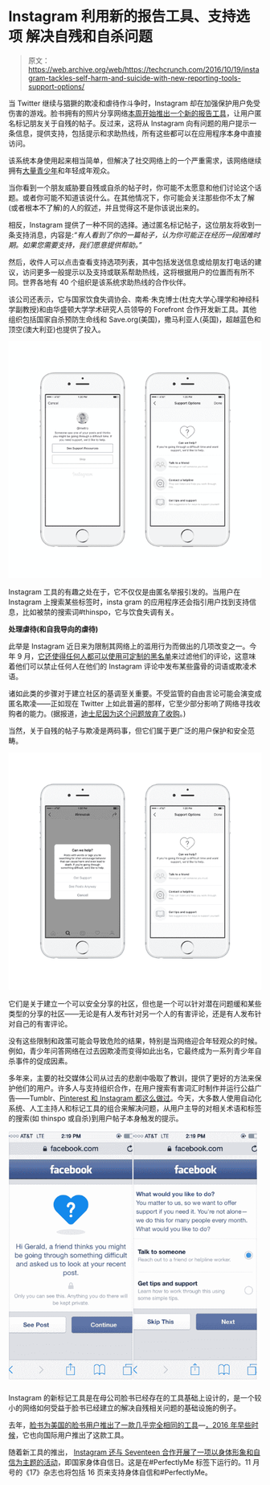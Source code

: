 # Instagram 利用新的报告工具、支持选项 解决自残和自杀问题

> 原文：<https://web.archive.org/web/https://techcrunch.com/2016/10/19/instagram-tackles-self-harm-and-suicide-with-new-reporting-tools-support-options/>

当 Twitter 继续与猖獗的欺凌和虐待作斗争时，Instagram 却在加强保护用户免受伤害的游戏。脸书拥有的照片分享网络[本周开始推出一个新的报告工具](https://web.archive.org/web/20230313191229/http://www.seventeen.com/life/news/a43281/new-instagram-tools-perfectlyme/)，让用户匿名标记朋友关于自残的帖子。反过来，这将从 Instagram 向有问题的用户提示一条信息，提供支持，包括提示和求助热线，所有这些都可以在应用程序本身中直接访问。

该系统本身使用起来相当简单，但解决了社交网络上的一个严重需求，该网络继续拥有[大量青少年](https://web.archive.org/web/20230313191229/http://www.businessinsider.com/snapchat-overtakes-instagram-among-teens-2016-4)和年轻成年观众。

当你看到一个朋友威胁要自残或自杀的帖子时，你可能不太愿意和他们讨论这个话题。或者你可能不知道该说什么。在其他情况下，你可能会关注那些你不太了解(或者根本不了解)的人的叙述，并且觉得这不是你该说出来的。

相反，Instagram 提供了一种不同的选择。通过匿名标记帖子，这位朋友将收到一条支持消息，内容是:*“有人看到了你的一篇帖子，认为你可能正在经历一段困难时期。如果您需要支持，我们愿意提供帮助。”*

然后，收件人可以点击查看支持选项列表，其中包括发送信息或给朋友打电话的建议，访问更多一般提示以及支持或联系帮助热线，这将根据用户的位置而有所不同。世界各地有 40 个组织是该系统求助热线的合作伙伴。

该公司还表示，它与国家饮食失调协会、南希·朱克博士(杜克大学心理学和神经科学副教授)和由华盛顿大学学术研究人员领导的 Forefront 合作开发新工具。其他组织包括国家自杀预防生命线和 Save.org(美国)，撒马利亚人(英国)，超越蓝色和顶空(澳大利亚)也提供了投入。

![updated-self-injury-flow](img/713a766c691eef3325aae96377949baa.png)

Instagram 工具的有趣之处在于，它不仅仅是由匿名举报引发的。当用户在 Instagram 上搜索某些标签时，insta gram 的应用程序还会指引用户找到支持信息，比如被禁的搜索词#thinspo，它与饮食失调有关。

**处理虐待(和自我导向的虐待)**

此举是 Instagram 近日来为限制其网络上的滥用行为而做出的几项改变之一。今年 9 月，[它还使得任何人都可以使用可定制的黑名单](https://web.archive.org/web/20230313191229/https://techcrunch.com/2016/09/12/instagram-now-lets-everyone-filter-comments-using-blocklists-will-show-friends-comments-first/)来过滤他们的评论，这意味着他们可以禁止任何人在他们的 Instagram 评论中发布某些露骨的词语或欺凌术语。

诸如此类的步骤对于建立社区的基调至关重要。不受监管的自由言论可能会演变成匿名欺凌——正如现在 Twitter 上如此普遍的那样，它至少部分影响了网络寻找收购者的能力。(据报道，[迪士尼因为这个问题放弃了收购](https://web.archive.org/web/20230313191229/https://www.bloomberg.com/news/articles/2016-10-17/disney-said-to-have-dropped-twitter-pursuit-partly-over-image)。)

当然，关于自残的帖子与欺凌是两码事，但它们属于更广泛的用户保护和安全范畴。

![updated-self-injury-tools-1](img/e8d6b539119613dda5604d463800fdaa.png)

它们是关于建立一个可以安全分享的社区，但也是一个可以针对潜在问题缓和某些类型的分享的社区——无论是有人发布针对另一个人的有害评论，还是有人发布针对自己的有害评论。

没有这些限制和政策可能会导致危险的结果，特别是当网络迎合年轻观众的时候。例如，青少年问答网络在过去因欺凌而变得如此出名，它最终成为一系列青少年自杀事件的促成因素。

多年来，主要的社交媒体公司从过去的悲剧中吸取了教训，提供了更好的方法来保护他们的用户。许多人与支持组织合作，在用户搜索有害词汇时制作并运行公益广告——Tumblr、[Pinterest 和 Instagram 都这么做过](https://web.archive.org/web/20230313191229/https://techcrunch.com/2013/06/20/over-a-year-after-new-content-policies-self-harm-social-media-still-thrives/)。今天，大多数人使用自动化系统、人工主持人和标记工具的组合来解决问题，从用户主导的对相关术语和标签的搜索(如 thinspo 或自杀)到用户帖子本身触发的提示。

![screen-shot-2016-10-19-at-3-38-36-pm](img/c25cd6f6d40ea18b745434870a7c8823.png)

Instagram 的新标记工具是在母公司脸书已经存在的工具基础上设计的，是一个较小的网络如何受益于脸书已经建立的解决自残相关问题的基础设施的例子。

去年，[脸书为美国的脸书用户推出了一款几乎完全相同的工具](https://web.archive.org/web/20230313191229/https://www.facebook.com/fbsafety/posts/817724748265365)—[，2016 年早些时候](https://web.archive.org/web/20230313191229/http://www.mercurynews.com/2016/06/14/facebook-rolls-out-suicide-prevention-tools-globally/)，它也向国际用户推出了这款工具。

随着新工具的推出， [Instagram 还与 Seventeen 合作开展了一项以身体形象和自信为主题的活动](https://web.archive.org/web/20230313191229/http://www.seventeen.com/life/news/a43281/new-instagram-tools-perfectlyme/)，即国家身体自信日。这是在#PerfectlyMe 标签下运行的。11 月号的《17》杂志也将包括 16 页来支持身体自信和#PerfectlyMe。